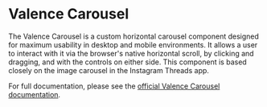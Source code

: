 # Valence Carousel

The Valence Carousel is a custom horizontal carousel component designed for maximum usability in desktop and mobile environments. It allows a user to interact with it via the browser's native horizontal scroll, by clicking and dragging, and with the controls on either side. This component is based closely on the image carousel in the Instagram Threads app.

For full documentation, please see the [official Valence Carousel documentation](https://valence.isaacshea.com/valence-plugins/valence-carousel).

